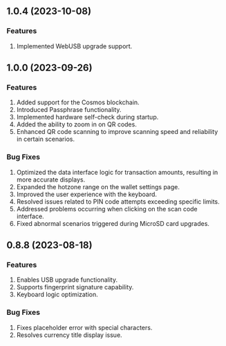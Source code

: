 ## 1.0.4 (2023-10-08)

### Features

1. Implemented WebUSB upgrade support.


## 1.0.0 (2023-09-26)

### Features

1. Added support for the Cosmos blockchain.
2. Introduced Passphrase functionality.
3. Implemented hardware self-check during startup.
4. Added the ability to zoom in on QR codes.
5. Enhanced QR code scanning to improve scanning speed and reliability in certain scenarios.

### Bug Fixes

1. Optimized the data interface logic for transaction amounts, resulting in more accurate displays.
2. Expanded the hotzone range on the wallet settings page.
3. Improved the user experience with the keyboard.
4. Resolved issues related to PIN code attempts exceeding specific limits.
5. Addressed problems occurring when clicking on the scan code interface.
6. Fixed abnormal scenarios triggered during MicroSD card upgrades.


## 0.8.8 (2023-08-18)

### Features

1. Enables USB upgrade functionality.
2. Supports fingerprint signature capability.
3. Keyboard logic optimization.

### Bug Fixes

1. Fixes placeholder error with special characters.
2. Resolves currency title display issue.

